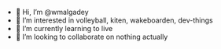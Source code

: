 - 👋 Hi, I’m @wmalgadey
- 👀 I’m interested in volleyball, kiten, wakeboarden, dev-things
- 🌱 I’m currently learning to live
- 💞️ I’m looking to collaborate on nothing actually

<!---
wmalgadey/wmalgadey is a ✨ special ✨ repository because its `README.md` (this file) appears on your GitHub profile.
You can click the Preview link to take a look at your changes.
--->
